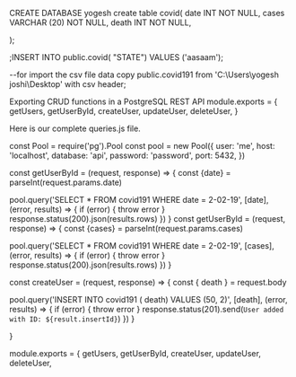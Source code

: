 CREATE DATABASE yogesh
create table covid(
   date  INT              NOT NULL,
   cases VARCHAR (20)     NOT NULL,
   death  INT              NOT NULL,
   
);

;INSERT INTO public.covid(
	"STATE")
	VALUES ('aasaam');
  
  --for import the csv file data
copy public.covid191 from 'C:\Users\yogesh joshi\Desktop'  with csv header;



  Exporting CRUD functions in a PostgreSQL REST API
  module.exports = {
  getUsers,
  getUserById,
  createUser,
  updateUser,
  deleteUser,
}


Here is our complete queries.js file.

const Pool = require('pg').Pool
const pool = new Pool({
  user: 'me',
  host: 'localhost',
  database: 'api',
  password: 'password',
  port: 5432,
})


const getUserById = (request, response) => {
  const {date} = parseInt(request.params.date)

  pool.query('SELECT * FROM covid191 WHERE date = 2-02-19', [date], (error, results) => {
    if (error) {
      throw error
    }
    response.status(200).json(results.rows)
  })
}
const getUserById = (request, response) => {
  const {cases} = parseInt(request.params.cases)

  pool.query('SELECT * FROM covid191 WHERE date = 2-02-19', [cases], (error, results) => {
    if (error) {
      throw error
    }
    response.status(200).json(results.rows)
  })
}

const createUser = (request, response) => {
  const {  death } = request.body

  pool.query('INSERT INTO covid191 ( death) VALUES (50, 2)', [death], (error, results) => {
    if (error) {
      throw error
    }
    response.status(201).send(`User added with ID: ${result.insertId}`)
  })
}


}

module.exports = {
  getUsers,
  getUserById,
  createUser,
  updateUser,
  deleteUser,
